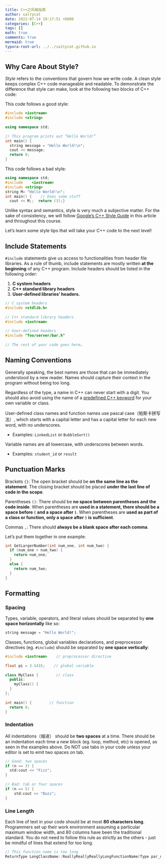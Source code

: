 ```yaml
---
title: C++之风格指南
author: saltycat
date: 2022-07-14 19:17:51 +0800
categories: [C++]
tags: []
math: true
comments: true
mermaid: true
typora-root-url: ../../sa1tycat.github.io
---
```




## Why Care About Style?

*Style* refers to the conventions that govern how we write code. A clean style keeps complex C++ code manageable and readable. To demonstrate the difference that style can make, look at the following two blocks of C++ code:

This code follows a good style:

```c++
#include <iostream>
#include <string>
 
using namespace std;
 
// This program prints out “Hello World!”
int main() {
  string message = "Hello World!\n";
  cout << message;
  return 0;
}
```

This code follows a bad style:

```c++
using namespace std; 
#include    <iostream>
#include <string>
string M= "Hello World!\n";
int main() {    // Does some stuff
  cout << M;;  return (3);}
```

Unlike syntax and semantics, style is very much a subjective matter. For the sake of consistency, we will follow [Google’s C++ Style Guide](https://google.github.io/styleguide/cppguide.html#cpplint) in this article and throughout this course.

Let’s learn some style tips that will take your C++ code to the next level!

## Include Statements

`#include` statements give us access to functionalities from header file libraries. As a rule of thumb, include statements are mostly written **at the beginning** of any C++ program. Include headers should be listed in the following order:

1. **C system headers**
2. **C++ standard library headers**
3. **User-defined libraries’ headers.**

```C++
// C system headers
#include <stdlib.h>
 
// C++ standard library headers
#include <iostream>
 
// User-defined headers
#include "foo/server/bar.h"
 
// The rest of your code goes here…
```

## Naming Conventions

Generally speaking, the best names are those that can be immediately understood by a new reader. Names should capture their context in the program without being too long.

Regardless of the type, a name in C++ can never start with a digit. You should also avoid using the name of a [predefined C++ keyword](https://en.cppreference.com/w/cpp/keyword) for your own variable or class.

User-defined class names and function names use pascal case（帕斯卡拼写法）, which starts with a capital letter and has a capital letter for each new word, with no underscores.

- Examples: `LinkedList` or `BubbleSort()`

Variable names are all lowercase, with underscores between words.

- Examples: `student_id` or `result`

## Punctuation Marks

Brackets `{}`: The open bracket should be **on the same line as the statement**. The closing bracket should be placed **under the last line of code in the scope**.

Parentheses `()`: There should be **no space between parentheses and the code inside**. When parentheses are **used in a statement, there should be a space before `(` and a space after `)`**. When parentheses are **used as part of a class or function, only a space after `)` is sufficient**.

Commas `,`: There should **always be a blank space after each comma**.

Let’s put them together in one example:

```c++
int GetLargerNumber(int num_one, int num_two) {
  if (num_one > num_two) {
    return num_one;
  }
  else {
    return num_two;
  }
}
```

## Formatting

### Spacing

Types, variable, operators, and literal values should be separated by **one space horizontally** like so:

```c++
string message = "Hello World!";
```

Classes, functions, global variables declarations, and preprocessor directives (eg. `#include`) should be separated by **one space vertically**:

```c++
#include <iostream>    // preprocessor directive
 
float pi = 3.1415;    // global variable
 
class MyClass {        // class
  public:
    myClass() {
  }
};
 
int main() {        // function
  return 0;
}
```

### Indentation

All indentations（缩进） should be **two spaces** at a time. There should be an indentation each time a new block (eg. loop, method, etc) is opened, as seen in the examples above. Do NOT use tabs in your code unless your editor is set to emit two spaces on tab.

```c++
// Good: two spaces
if (n == 3) {
  std:cout << "Fizz";
}
 
// Bad: tab or four spaces
if (n == 5) {
    std:cout << "Buzz";
}
```

### Line Length

Each line of text in your code should be at most **80 characters long**. Programmers set up their work environment assuming a particular maximum window width, and 80 columns have been the traditional standard. You do not need to follow this rule as strictly as the others - just be mindful of lines that extend for too long.

```c++
// This function name is too long
ReturnType LongClassName::ReallyReallyReallyLongFunctionName(Type par_name1, Type par_name2, Type par_name3)
```
